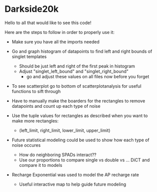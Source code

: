 # Darkside20k
Hello to all that would like to see this code!


Here are the steps to follow in order to properly use it:
- Make sure you have all the imports needed
- Go and graph histogram of datapoints to find left and right bounds of singlet templates
    - Should be just left and right of the first peak in histogram
    - Adjust "singlet_left_bound" and "singlet_right_bound"
        - go and adjust these values on all files now before you forget

- To see scatterplot go to bottom of scatterplotanalysis for useful functions to sift through
- Have to manually make the boarders for the rectangles to remove datapoints and count up each type of noise
- Use the tuple values for rectangles as described when you want to make more rectangles:
    - (left_limit, right_limit, lower_limit, upper_limit)

- Future statistical modeling could be used to show how each type of noise occures
    - How do neighboring SPADs interact??
    - Use our proportions to compare single vs double vs ... DiCT and compare it to models

- Recharge Exponential was used to model the AP recharge rate
    - Useful interactive map to help guide future modeling
